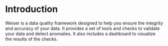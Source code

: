 # Introduction

Weiser is a data quality framework designed to help you ensure the integrity and accuracy of your data. It provides a set of tools and checks to validate your data and detect anomalies. It also includes a dashboard to visualize the results of the checks.



